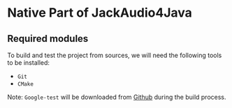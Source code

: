 # Native Part of JackAudio4Java

## Required modules
To build and test the project from sources, we will need the following tools to be installed:
- `Git`
- `CMake`

Note: `Google-test` will be downloaded from [Github](https://github.com/google/googletest) 
during the build process.